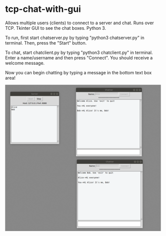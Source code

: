 # tcp-chat-with-gui
Allows multiple users (clients) to connect to a server and chat. Runs over TCP. Tkinter GUI to see the chat boxes. Python 3.

To run, first start chatserver.py by typing "python3 chatserver.py" in terminal.
Then, press the "Start" button. 

To chat, start chatclient.py by typing "python3 chatclient.py" in terminal.
Enter a name/username and then press "Connect".
You should receive a welcome message. 

Now you can begin chatting by typing a message in the bottom text box area!

![Example Chat Session](/example.png)
